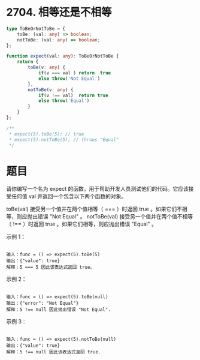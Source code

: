 # 2704. 相等还是不相等

```ts
type ToBeOrNotToBe = {
    toBe: (val: any) => boolean;
    notToBe: (val: any) => boolean;
};

function expect(val: any): ToBeOrNotToBe {
    return {
        toBe(v: any) {
            if(v === val ) return  true 
            else throw('Not Equal')
        },
        notToBe(v: any) {
            if(v !== val)  return true 
            else throw('Equal')
        }
    }
};

/**
 * expect(5).toBe(5); // true
 * expect(5).notToBe(5); // throws "Equal"
 */
```

# 题目

请你编写一个名为 expect 的函数，用于帮助开发人员测试他们的代码。它应该接受任何值 val 并返回一个包含以下两个函数的对象。

toBe(val) 接受另一个值并在两个值相等（ === ）时返回 true 。如果它们不相等，则应抛出错误 "Not Equal" 。
notToBe(val) 接受另一个值并在两个值不相等（ !== ）时返回 true 。如果它们相等，则应抛出错误 "Equal" 。
 

示例 1：
```

输入：func = () => expect(5).toBe(5)
输出：{"value": true}
解释：5 === 5 因此该表达式返回 true。
```
示例 2：
```

输入：func = () => expect(5).toBe(null)
输出：{"error": "Not Equal"}
解释：5 !== null 因此抛出错误 "Not Equal".
```
示例 3：
```

输入：func = () => expect(5).notToBe(null)
输出：{"value": true}
解释：5 !== null 因此该表达式返回 true.
```
